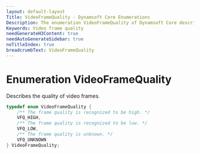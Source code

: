 ```yaml
---
layout: default-layout
Title: VideoFrameQuality - Dynamsoft Core Enumerations
Description: The enumeration VideoFrameQuality of Dynamsoft Core describes the quality of video frames.
Keywords: Video frame quality
needGenerateH3Content: true
needAutoGenerateSidebar: true
noTitleIndex: true
breadcrumbText: VideoFrameQuality
---
```


# Enumeration VideoFrameQuality

Describes the quality of video frames.

```cpp
typedef enum VideoFrameQuality {
    /** The frame quality is recognized to be high. */
    VFQ_HIGH,
    /** The frame quality is recognized to be low. */
    VFQ_LOW,
    /** The frame quality is unknown. */
    VFQ_UNKNOWN
} VideoFrameQuality;
```
